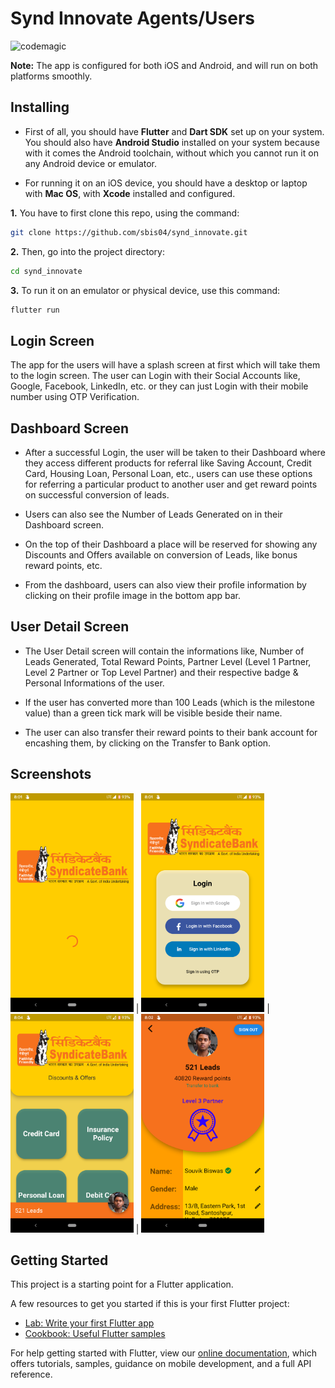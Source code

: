 # Synd Innovate Agents/Users 
![codemagic](https://api.codemagic.io/apps/5d74d70e166ac95263f77de5/5d74d70e166ac95263f77de4/status_badge.svg)

**Note:** The app is configured for both iOS and Android, and will run on both platforms smoothly.

## Installing
* First of all, you should have **Flutter** and **Dart SDK** set up on your system. You should also have **Android Studio** installed on your system because with it comes the Android toolchain, without which you cannot run it on any Android device or emulator. 

* For running it on an iOS device, you should have a desktop or laptop with **Mac OS**, with **Xcode** installed and configured.

**1.** You have to first clone this repo, using the command:
```bash
git clone https://github.com/sbis04/synd_innovate.git
```

**2.** Then, go into the project directory:
```bash
cd synd_innovate
```

**3.** To run it on an emulator or physical device, use this command:
```bash
flutter run
```
## Login Screen
The app for the users will have a splash screen at first which will take them to the login screen. The user can Login with their Social Accounts like, Google, Facebook, LinkedIn, etc. or they can just Login with their mobile number using OTP Verification.

## Dashboard Screen
* After a successful Login, the user will be taken to their Dashboard where they access different products for referral like Saving Account, Credit Card, Housing Loan, Personal Loan, etc., users can use these options for referring a particular product to another user and get reward points on successful conversion of leads.

* Users can also see the Number of Leads Generated on in their Dashboard screen.

* On the top of their Dashboard a place will be reserved for showing any Discounts and Offers available on conversion of Leads, like bonus reward points, etc.

* From the dashboard, users can also view their profile information by clicking on their profile image in the bottom app bar.

## User Detail Screen
* The User Detail screen will contain the informations like, Number of Leads Generated, Total Reward Points, Partner Level (Level 1 Partner, Level 2 Partner or Top Level Partner) and their respective badge & Personal Informations of the user.

* If the user has converted more than 100 Leads (which is the milestone value) than a green tick mark will be visible beside their name.

* The user can also transfer their reward points to their bank account for encashing them, by clicking on the Transfer to Bank option.

## Screenshots
<img src="https://github.com/sbis04/synd_innovate_prototype/blob/master/Agents%20Screenshot/Agents_1.png" height="350" alt="Screenshot"/> | <img src="https://github.com/sbis04/synd_innovate_prototype/blob/master/Agents%20Screenshot/Agents_2.png" height="350" alt="Screenshot"/> | <img src="https://github.com/sbis04/synd_innovate_prototype/blob/master/Agents%20Screenshot/Agents_3.png" height="350" alt="Screenshot"/> | <img src="https://github.com/sbis04/synd_innovate_prototype/blob/master/Agents%20Screenshot/Agents_4.png" height="350" alt="Screenshot"/>

## Getting Started

This project is a starting point for a Flutter application.

A few resources to get you started if this is your first Flutter project:

- [Lab: Write your first Flutter app](https://flutter.dev/docs/get-started/codelab)
- [Cookbook: Useful Flutter samples](https://flutter.dev/docs/cookbook)

For help getting started with Flutter, view our
[online documentation](https://flutter.dev/docs), which offers tutorials,
samples, guidance on mobile development, and a full API reference.
